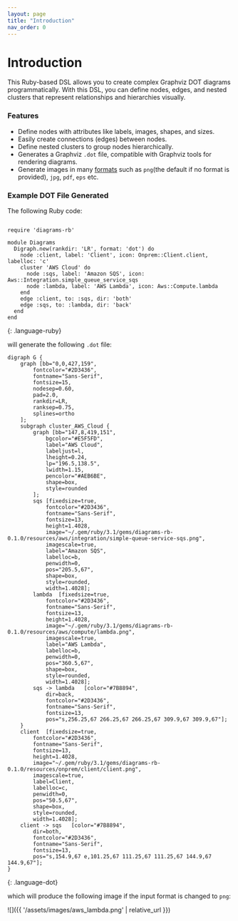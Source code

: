 ```yaml
---
layout: page
title: "Introduction"
nav_order: 0
---
```


# Introduction

This Ruby-based DSL allows you to create complex Graphviz DOT diagrams programmatically. With this DSL, you can define nodes, edges, and nested clusters that represent relationships and hierarchies visually.

### Features

- Define nodes with attributes like labels, images, shapes, and sizes.
- Easily create connections (edges) between nodes.
- Define nested clusters to group nodes hierarchically.
- Generates a Graphviz `.dot` file, compatible with Graphviz tools for rendering diagrams.
- Generate images in many [formats](https://graphviz.org/docs/outputs/) such as `png`(the default if no format is provided), `jpg`, `pdf`, `eps` etc.


### Example DOT File Generated


The following Ruby code:
~~~

require 'diagrams-rb'

module Diagrams
  Digraph.new(rankdir: 'LR', format: 'dot') do
    node :client, label: 'Client', icon: Onprem::Client.client, labelloc: 'c'
    cluster 'AWS Cloud' do
      node :sqs, label: 'Amazon SQS', icon: Aws::Integration.simple_queue_service_sqs
      node :lambda, label: 'AWS Lambda', icon: Aws::Compute.lambda
    end
    edge :client, to: :sqs, dir: 'both'
    edge :sqs, to: :lambda, dir: 'back'
  end
end

~~~
{: .language-ruby}

will generate the following `.dot` file:

~~~
digraph G {
	graph [bb="0,0,427,159",
		fontcolor="#2D3436",
		fontname="Sans-Serif",
		fontsize=15,
		nodesep=0.60,
		pad=2.0,
		rankdir=LR,
		ranksep=0.75,
		splines=ortho
	];
	subgraph cluster_AWS_Cloud {
		graph [bb="147,8,419,151",
			bgcolor="#E5F5FD",
			label="AWS Cloud",
			labeljust=l,
			lheight=0.24,
			lp="196.5,138.5",
			lwidth=1.15,
			pencolor="#AEB6BE",
			shape=box,
			style=rounded
		];
		sqs	[fixedsize=true,
			fontcolor="#2D3436",
			fontname="Sans-Serif",
			fontsize=13,
			height=1.4028,
			image="~/.gem/ruby/3.1/gems/diagrams-rb-0.1.0/resources/aws/integration/simple-queue-service-sqs.png",
			imagescale=true,
			label="Amazon SQS",
			labelloc=b,
			penwidth=0,
			pos="205.5,67",
			shape=box,
			style=rounded,
			width=1.4028];
		lambda	[fixedsize=true,
			fontcolor="#2D3436",
			fontname="Sans-Serif",
			fontsize=13,
			height=1.4028,
			image="~/.gem/ruby/3.1/gems/diagrams-rb-0.1.0/resources/aws/compute/lambda.png",
			imagescale=true,
			label="AWS Lambda",
			labelloc=b,
			penwidth=0,
			pos="360.5,67",
			shape=box,
			style=rounded,
			width=1.4028];
		sqs -> lambda	[color="#7B8894",
			dir=back,
			fontcolor="#2D3436",
			fontname="Sans-Serif",
			fontsize=13,
			pos="s,256.25,67 266.25,67 266.25,67 309.9,67 309.9,67"];
	}
	client	[fixedsize=true,
		fontcolor="#2D3436",
		fontname="Sans-Serif",
		fontsize=13,
		height=1.4028,
		image="~/.gem/ruby/3.1/gems/diagrams-rb-0.1.0/resources/onprem/client/client.png",
		imagescale=true,
		label=Client,
		labelloc=c,
		penwidth=0,
		pos="50.5,67",
		shape=box,
		style=rounded,
		width=1.4028];
	client -> sqs	[color="#7B8894",
		dir=both,
		fontcolor="#2D3436",
		fontname="Sans-Serif",
		fontsize=13,
		pos="s,154.9,67 e,101.25,67 111.25,67 111.25,67 144.9,67 144.9,67"];
}
~~~
{: .language-dot}

which will produce the following image if the input format is changed to `png`:

![]({{ '/assets/images/aws_lambda.png' | relative_url }})
